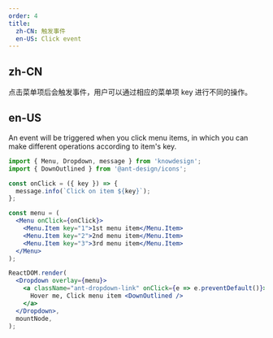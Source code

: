 ```yaml
---
order: 4
title:
  zh-CN: 触发事件
  en-US: Click event
---
```


## zh-CN

点击菜单项后会触发事件，用户可以通过相应的菜单项 key 进行不同的操作。

## en-US

An event will be triggered when you click menu items, in which you can make different operations according to item's key.

```jsx
import { Menu, Dropdown, message } from 'knowdesign';
import { DownOutlined } from '@ant-design/icons';

const onClick = ({ key }) => {
  message.info(`Click on item ${key}`);
};

const menu = (
  <Menu onClick={onClick}>
    <Menu.Item key="1">1st menu item</Menu.Item>
    <Menu.Item key="2">2nd menu item</Menu.Item>
    <Menu.Item key="3">3rd menu item</Menu.Item>
  </Menu>
);

ReactDOM.render(
  <Dropdown overlay={menu}>
    <a className="ant-dropdown-link" onClick={e => e.preventDefault()}>
      Hover me, Click menu item <DownOutlined />
    </a>
  </Dropdown>,
  mountNode,
);
```
